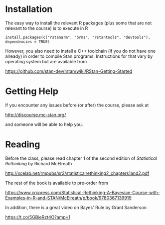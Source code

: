 # Installation

The easy way to install the relevant R packages (plus some that are not relevant to the course) is to execute in R
```{r}
install.packages(c("rstanarm", "brms", "rstantools", "devtools"), dependencies = TRUE)
```
However, you also need to install a C++ toolchain (if you do not have one already) in order to compile Stan programs. Instructions for that vary by operating system but are available from

https://github.com/stan-dev/rstan/wiki/RStan-Getting-Started

# Getting Help

If you encounter any issues before (or after) the course, please ask at

http://discourse.mc-stan.org/

and someone will be able to help you.

# Reading

Before the class, please read chapter 1 of the second edition of _Statistical Rethinking_ by Richard McElreath

http://xcelab.net/rmpubs/sr2/statisticalrethinking2_chapters1and2.pdf

The rest of the book is available to pre-order from

https://www.crcpress.com/Statistical-Rethinking-A-Bayesian-Course-with-Examples-in-R-and-STAN/McElreath/p/book/9780367139919

In addition, there is a great video on Bayes' Rule by Grant Sanderson

https://t.co/5GBieRzt4O?amp=1

